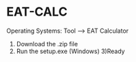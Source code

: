 # EAT-CALC
Operating Systems: Tool --> EAT Calculator

1) Download the .zip file
2) Run the setup.exe (Windows)
3)Ready
